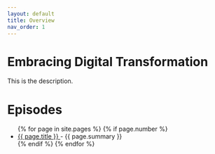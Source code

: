 ```yaml
---
layout: default
title: Overview
nav_order: 1
---
```

# Embracing Digital Transformation

This is the description.

<h1>Episodes</h1>
<ul>
{% for page in site.pages %}
{% if page.number %}
<li>
<a href="/EmbracingDigitalTransformation/{{ page.url }}">{{ page.title }} </a> - {{ page.summary }}
</li>
{% endif %}
{% endfor %}
</ul>
